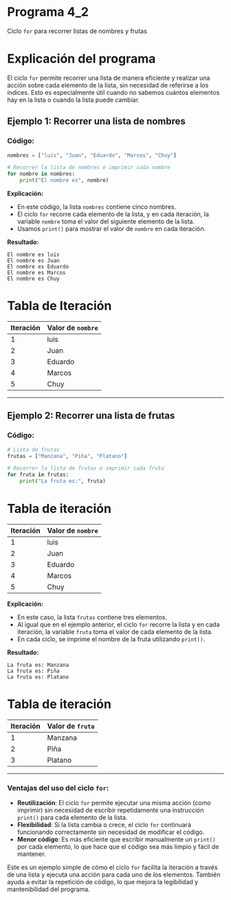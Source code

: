 # Programa 4_2
Ciclo `for` para recorrer listas de nombres y frutas
# Explicación del programa 
El ciclo `for` permite recorrer una lista de manera eficiente y realizar una acción sobre cada elemento de la lista, sin necesidad de referirse a los índices. Esto es especialmente útil cuando no sabemos cuántos elementos hay en la lista o cuando la lista puede cambiar.

## Ejemplo 1: Recorrer una lista de nombres

### Código:

```python
nombres = ["luis", "Juan", "Eduardo", "Marcos", "Chuy"]

# Recorrer la lista de nombres e imprimir cada nombre
for nombre in nombres:
    print("El nombre es", nombre)
```

**Explicación:**
- En este código, la lista `nombres` contiene cinco nombres.
- El ciclo `for` recorre cada elemento de la lista, y en cada iteración, la variable `nombre` toma el valor del siguiente elemento de la lista.
- Usamos `print()` para mostrar el valor de `nombre` en cada iteración.

**Resultado:**
```
El nombre es luis
El nombre es Juan
El nombre es Eduardo
El nombre es Marcos
El nombre es Chuy
```
# Tabla de Iteración 

| Iteración | Valor de `nombre`  |
|-----------|--------------------|
|     1     |        luis        |
|     2     |        Juan        |
|     3     |       Eduardo      |
|     4     |       Marcos       |
|     5     |        Chuy        |

---

## Ejemplo 2: Recorrer una lista de frutas

### Código:

```python
# Lista de frutas
frutas = ["Manzana", "Piña", "Platano"]

# Recorrer la lista de frutas e imprimir cada fruta
for fruta in frutas:
    print("La fruta es:", fruta)
```
# Tabla de iteración

| Iteración | Valor de `nombre` |
|-----------|-------------------|
|     1     |       luis        |
|     2     |       Juan        |
|     3     |      Eduardo      |
|     4     |      Marcos       |
|     5     |       Chuy        |


**Explicación:**
- En este caso, la lista `frutas` contiene tres elementos.
- Al igual que en el ejemplo anterior, el ciclo `for` recorre la lista y en cada iteración, la variable `fruta` toma el valor de cada elemento de la lista.
- En cada ciclo, se imprime el nombre de la fruta utilizando `print()`.

**Resultado:**
```
La fruta es: Manzana
La fruta es: Piña
La fruta es: Platano
```
# Tabla de iteración
| Iteración | Valor de `fruta`  |
|-----------|-------------------|
|     1     |     Manzana       |
|     2     |       Piña        |
|     3     |      Platano      |


---

### Ventajas del uso del ciclo `for`:

- **Reutilización**: El ciclo `for` permite ejecutar una misma acción (como imprimir) sin necesidad de escribir repetidamente una instrucción `print()` para cada elemento de la lista.
- **Flexibilidad**: Si la lista cambia o crece, el ciclo `for` continuará funcionando correctamente sin necesidad de modificar el código.
- **Menor código**: Es más eficiente que escribir manualmente un `print()` por cada elemento, lo que hace que el código sea más limpio y fácil de mantener.

Este es un ejemplo simple de cómo el ciclo `for` facilita la iteración a través de una lista y ejecuta una acción para cada uno de los elementos. También ayuda a evitar la repetición de código, lo que mejora la legibilidad y mantenibilidad del programa.
